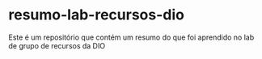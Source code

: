 # resumo-lab-recursos-dio
Este é um repositório que contém um resumo do que foi aprendido no lab de grupo de recursos da DIO
